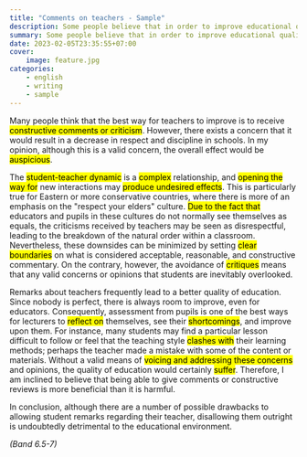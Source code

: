 ```yaml
---
title: "Comments on teachers - Sample"
description: Some people believe that in order to improve educational quality, we should encourage students to make comments or even criticism on their teachers, but others think it will lead to the loss of respect and discipline in the classroom. Discuss both views and give your own opinion.
summary: Some people believe that in order to improve educational quality, we should encourage students to make comments or even criticism on their teachers, but others think it will lead to the loss of respect and discipline in the classroom. Discuss both views and give your own opinion.
date: 2023-02-05T23:35:55+07:00
cover:
    image: feature.jpg
categories:
    - english
    - writing
    - sample
---
```


Many people think that the best way for teachers to improve is to receive <mark>constructive comments or criticism</mark>. However, there exists a concern that it would result in a decrease in respect and discipline in schools. In my opinion, although this is a valid concern, the overall effect would be <mark>auspicious</mark>.

The <mark>student-teacher dynamic</mark> is a <mark>complex</mark> relationship, and <mark>opening the way for</mark> new interactions may <mark>produce undesired effects</mark>. This is particularly true for Eastern or more conservative countries, where there is more of an emphasis on the "respect your elders" culture. <mark>Due to the fact that</mark> educators and pupils in these cultures do not normally see themselves as equals, the criticisms received by teachers may be seen as disrespectful, leading to the breakdown of the natural order within a classroom. Nevertheless, these downsides can be minimized by setting <mark>clear boundaries</mark> on what is considered acceptable, reasonable, and constructive commentary. On the contrary, however, the avoidance of <mark>critiques</mark> means that any valid concerns or opinions that students are inevitably overlooked.

Remarks about teachers frequently lead to a better quality of education. Since nobody is perfect, there is always room to improve, even for educators. Consequently, assessment from pupils is one of the best ways for lecturers to <mark>reflect on</mark> themselves, see their <mark>shortcomings</mark>, and improve upon them. For instance, many students may find a particular lesson difficult to follow or feel that the teaching style <mark>clashes with</mark> their learning methods; perhaps the teacher made a mistake with some of the content or materials. Without a valid means of <mark>voicing and addressing these concerns</mark> and opinions, the quality of education would certainly <mark>suffer</mark>. Therefore, I am inclined to believe that being able to give comments or constructive reviews is more beneficial than it is harmful.

In conclusion, although there are a number of possible drawbacks to allowing student remarks regarding their teacher, disallowing them outright is undoubtedly detrimental to the educational environment.

*(Band 6.5-7)*